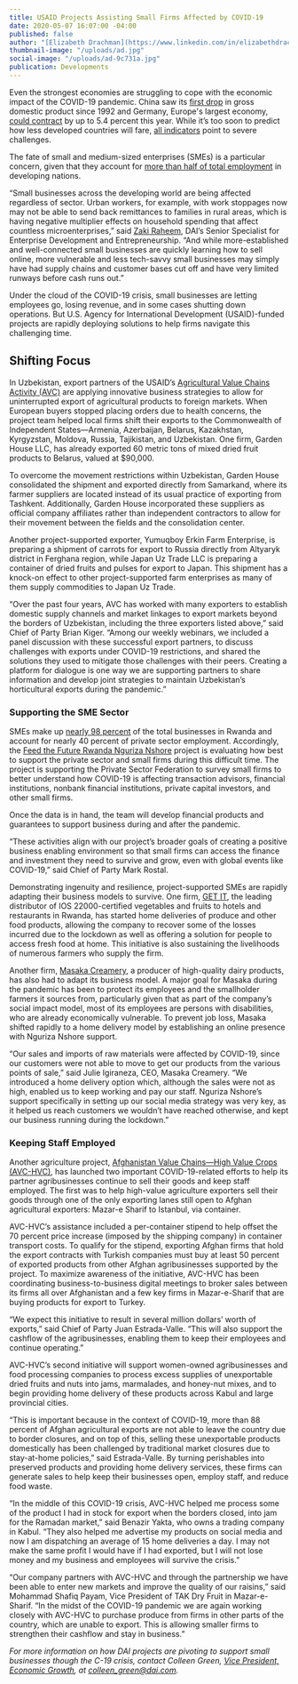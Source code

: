 ```yaml
---
title: USAID Projects Assisting Small Firms Affected by COVID-19
date: 2020-05-07 16:07:00 -04:00
published: false
author: "[Elizabeth Drachman](https://www.linkedin.com/in/elizabethdrachman/)"
thumbnail-image: "/uploads/ad.jpg"
social-image: "/uploads/ad-9c731a.jpg"
publication: Developments
---
```


Even the strongest economies are struggling to cope with the economic impact of the COVID-19 pandemic. China saw its [first drop](https://www.csis.org/analysis/global-economic-impacts-covid-19) in gross domestic product since 1992 and Germany, Europe's largest economy, [could contract](https://www.rte.ie/news/business/2020/0330/1127328-german-economic-outlook/) by up to 5.4 percent this year. While it’s too soon to predict how less developed countries will fare, [all indicators](http://www.ipsnews.net/2020/04/economic-impact-covid-19-developing-countries-part-2/) point to severe challenges.

The fate of small and medium-sized enterprises (SMEs) is a particular concern, given that they account for [more than half of total employment](https://www.worldbank.org/en/topic/smefinance) in developing nations. 





“Small businesses across the developing world are being affected regardless of sector. Urban workers, for example, with work stoppages now may not be able to send back remittances to families in rural areas, which is having negative multiplier effects on household spending that affect countless microenterprises,” said [Zaki Raheem](https://www.dai.com/who-we-are/our-team/zaki-raheem), DAI’s Senior Specialist for Enterprise Development and Entrepreneurship. “And while more-established and well-connected small businesses are quickly learning how to sell online, more vulnerable and less tech-savvy small businesses may simply have had supply chains and customer bases cut off and have very limited runways before cash runs out.”

Under the cloud of the COVID-19 crisis, small businesses are letting employees go, losing revenue, and in some cases shutting down operations. But U.S. Agency for International Development (USAID)-funded projects are rapidly deploying solutions to help firms navigate this challenging time. 

## Shifting Focus

In Uzbekistan, export partners of the USAID’s [Agricultural Value Chains Activity (AVC)](https://www.dai.com/our-work/projects/uzbekistan-usaid-agricultural-value-chain-activity-uzbekistan-uzbekistan-avc) are applying innovative business strategies to allow for uninterrupted export of agricultural products to foreign markets. When European buyers stopped placing orders due to health concerns, the project team helped local firms shift their exports to the Commonwealth of Independent States—Armenia, Azerbaijan, Belarus, Kazakhstan, Kyrgyzstan, Moldova, Russia, Tajikistan, and Uzbekistan. One firm, Garden House LLC, has already exported 60 metric tons of mixed dried fruit products to Belarus, valued at $90,000. 

To overcome the movement restrictions within Uzbekistan, Garden House consolidated the shipment and exported directly from Samarkand, where its farmer suppliers are located instead of its usual practice of exporting from Tashkent. Additionally, Garden House incorporated these suppliers as official company affiliates rather than independent contractors to allow for their movement between the fields and the consolidation center.  

Another project-supported exporter, Yumuqboy Erkin Farm Enterprise, is preparing a shipment of carrots for export to Russia directly from Altyaryk district in Ferghana region, while Japan Uz Trade LLC is preparing a container of dried fruits and pulses for export to Japan. This shipment has a knock-on effect to other project-supported farm enterprises as many of them supply commodities to Japan Uz Trade.  

“Over the past four years, AVC has worked with many exporters to establish domestic supply channels and market linkages to export markets beyond the borders of Uzbekistan, including the three exporters listed above,” said Chief of Party Brian Kiger. “Among our weekly webinars, we included a panel discussion with these successful export partners, to discuss challenges with exports under COVID-19 restrictions, and shared the solutions they used to mitigate those challenges with their peers. Creating a platform for dialogue is one way we are supporting partners to share information and develop joint strategies to maintain Uzbekistan’s horticultural exports during the pandemic.”

### Supporting the SME Sector

SMEs make up [nearly 98 percent](https://fortuneofafrica.com/rwanda/micro-small-medium-enterprises-in-rwanda/) of the total businesses in Rwanda and account for nearly 40 percent of private sector employment. Accordingly, the [Feed the Future Rwanda Nguriza Nshore](https://www.dai.com/our-work/projects/rwanda-nguriza-nshore) project is evaluating how best to support the private sector and small firms during this difficult time. The project is supporting the Private Sector Federation to survey small firms to better understand how COVID-19 is affecting transaction advisors, financial institutions, nonbank financial institutions, private capital investors, and other small firms. 

Once the data is in hand, the team will develop financial products and guarantees to support business during and after the pandemic.

“These activities align with our project’s broader goals of creating a positive business enabling environment so that small firms can access the finance and investment they need to survive and grow, even with global events like COVID-19,” said Chief of Party Mark Rostal.

Demonstrating ingenuity and resilience, project-supported SMEs are rapidly adapting their business models to survive. One firm, [GET IT](https://getitltd.com/), the leading distributor of IOS 22000-certified vegetables and fruits to hotels and restaurants in Rwanda, has started home deliveries of produce and other food products, allowing the company to recover some of the losses incurred due to the lockdown as well as offering a solution for people to access fresh food at home. This initiative is also sustaining the livelihoods of numerous farmers who supply the firm.  
 
Another firm, [Masaka Creamery](https://www.facebook.com/MasakaCreameryLTD), a producer of high-quality dairy products, has also had to adapt its business model. A major goal for Masaka during the pandemic has been to protect its employees and the smallholder farmers it sources from, particularly given that as part of the company’s social impact model, most of its employees are persons with disabilities, who are already economically vulnerable. To prevent job loss, Masaka shifted rapidly to a home delivery model by establishing an online presence with Nguriza Nshore support.

“Our sales and imports of raw materials were affected by COVID-19, since our customers were not able to move to get our products from the various points of sale,” said Julie Igiraneza, CEO, Masaka Creamery. “We introduced a home delivery option which, although the sales were not as high, enabled us to keep working and pay our staff. Nguriza Nshore’s support specifically in setting up our social media strategy was very key, as it helped us reach customers we wouldn’t have reached otherwise, and kept our business running during the lockdown.”

### Keeping Staff Employed

Another agriculture project, [Afghanistan Value Chains—High Value Crops (AVC-HVC)](https://www.dai.com/our-work/projects/afghanistan-value-chains-high-value-crops), has launched two important COVID-19-related efforts to help its partner agribusinesses continue to sell their goods and keep staff employed. The first was to help high-value agriculture exporters sell their goods through one of the only exporting lanes still open to Afghan agricultural exporters: Mazar-e Sharif to Istanbul, via container. 

AVC-HVC’s assistance included a per-container stipend to help offset the 70 percent price increase (imposed by the shipping company) in container transport costs. To qualify for the stipend, exporting Afghan firms that hold the export contracts with Turkish companies must buy at least 50 percent of exported products from other Afghan agribusinesses supported by the project. To maximize awareness of the initiative, AVC-HVC has been coordinating business-to-business digital meetings to broker sales between its firms all over Afghanistan and a few key firms in Mazar-e-Sharif that are buying products for export to Turkey. 

“We expect this initiative to result in several million dollars’ worth of exports,” said Chief of Party Juan Estrada-Valle. “This will also support the cashflow of the agribusinesses, enabling them to keep their employees and continue operating.”

AVC-HVC’s second initiative will support women-owned agribusinesses and food processing companies to process excess supplies of unexportable dried fruits and nuts into jams, marmalades, and honey-nut mixes, and to begin providing home delivery of these products across Kabul and large provincial cities. 

“This is important because in the context of COVID-19, more than 88 percent of Afghan agricultural exports are not able to leave the country due to border closures, and on top of this, selling these unexportable products domestically has been challenged by traditional market closures due to stay-at-home policies,” said Estrada-Valle. By turning perishables into preserved products and providing home delivery services, these firms can generate sales to help keep their businesses open, employ staff, and reduce food waste.

“In the middle of this COVID-19 crisis, AVC-HVC helped me process some of the product I had in stock for export when the borders closed, into jam for the Ramadan market,” said Benazir Yakta, who owns a trading company in Kabul. “They also helped me advertise my products on social media and now I am dispatching an average of 15 home deliveries a day. I may not make the same profit I would have if I had exported, but I will not lose money and my business and employees will survive the crisis.”

“Our company partners with AVC-HVC and through the partnership we have been able to enter new markets and improve the quality of our raisins,” said Mohammad Shafiq Payam, Vice President of TAK Dry Fruit in Mazar-e-Sharif. “In the midst of the COVID-19 pandemic we are again working closely with AVC-HVC to purchase produce from firms in other parts of the country, which are unable to export. This is allowing smaller firms to strengthen their cashflow and stay in business.”

*For more information on how DAI projects are pivoting to support small businesses though the C-19 crisis, contact Colleen Green, [Vice President, Economic Growth](https://www.dai.com/who-we-are/our-team/colleen-green), at colleen_green@dai.com.*